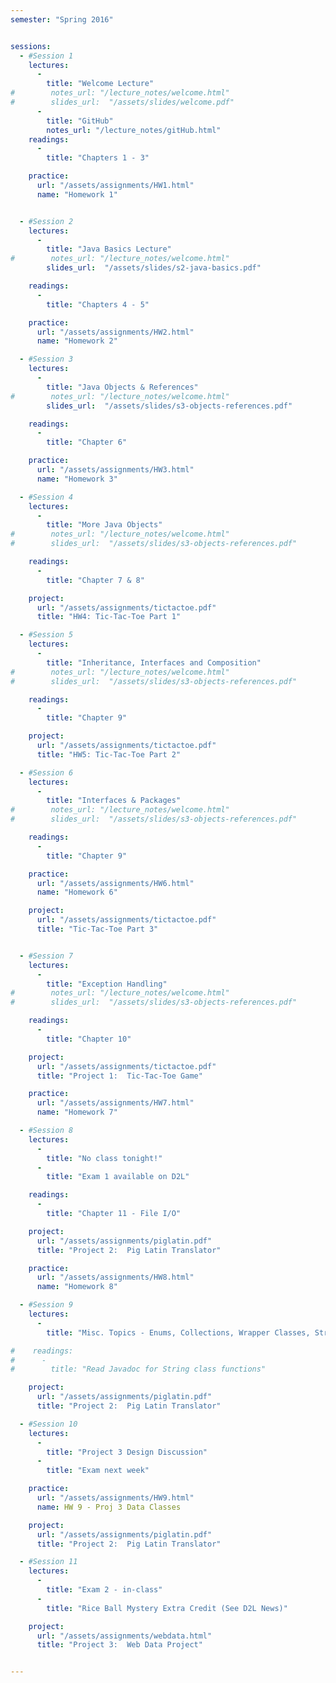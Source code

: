 ```yaml
---
semester: "Spring 2016"


sessions:
  - #Session 1
    lectures:
      -
        title: "Welcome Lecture"
#        notes_url: "/lecture_notes/welcome.html"
#        slides_url:  "/assets/slides/welcome.pdf"
      -
        title: "GitHub"
        notes_url: "/lecture_notes/gitHub.html"
    readings:
      -
        title: "Chapters 1 - 3"

    practice:
      url: "/assets/assignments/HW1.html"
      name: "Homework 1"


  - #Session 2
    lectures:
      -
        title: "Java Basics Lecture"
#        notes_url: "/lecture_notes/welcome.html"
        slides_url:  "/assets/slides/s2-java-basics.pdf"

    readings:
      -
        title: "Chapters 4 - 5"

    practice:
      url: "/assets/assignments/HW2.html"
      name: "Homework 2"

  - #Session 3
    lectures:
      -
        title: "Java Objects & References"
#        notes_url: "/lecture_notes/welcome.html"
        slides_url:  "/assets/slides/s3-objects-references.pdf"

    readings:
      -
        title: "Chapter 6"

    practice:
      url: "/assets/assignments/HW3.html"
      name: "Homework 3"

  - #Session 4
    lectures:
      -
        title: "More Java Objects"
#        notes_url: "/lecture_notes/welcome.html"
#        slides_url:  "/assets/slides/s3-objects-references.pdf"

    readings:
      -
        title: "Chapter 7 & 8"

    project:
      url: "/assets/assignments/tictactoe.pdf"
      title: "HW4: Tic-Tac-Toe Part 1"

  - #Session 5
    lectures:
      -
        title: "Inheritance, Interfaces and Composition"
#        notes_url: "/lecture_notes/welcome.html"
#        slides_url:  "/assets/slides/s3-objects-references.pdf"

    readings:
      -
        title: "Chapter 9"

    project:
      url: "/assets/assignments/tictactoe.pdf"
      title: "HW5: Tic-Tac-Toe Part 2"

  - #Session 6
    lectures:
      -
        title: "Interfaces & Packages"
#        notes_url: "/lecture_notes/welcome.html"
#        slides_url:  "/assets/slides/s3-objects-references.pdf"

    readings:
      -
        title: "Chapter 9"

    practice:
      url: "/assets/assignments/HW6.html"
      name: "Homework 6"

    project:
      url: "/assets/assignments/tictactoe.pdf"
      title: "Tic-Tac-Toe Part 3"


  - #Session 7
    lectures:
      -
        title: "Exception Handling"
#        notes_url: "/lecture_notes/welcome.html"
#        slides_url:  "/assets/slides/s3-objects-references.pdf"

    readings:
      -
        title: "Chapter 10"

    project:
      url: "/assets/assignments/tictactoe.pdf"
      title: "Project 1:  Tic-Tac-Toe Game"

    practice:
      url: "/assets/assignments/HW7.html"
      name: "Homework 7"

  - #Session 8
    lectures:
      -
        title: "No class tonight!"
      -
        title: "Exam 1 available on D2L"

    readings:
      -
        title: "Chapter 11 - File I/O"

    project:
      url: "/assets/assignments/piglatin.pdf"
      title: "Project 2:  Pig Latin Translator"

    practice:
      url: "/assets/assignments/HW8.html"
      name: "Homework 8"

  - #Session 9
    lectures:
      -
        title: "Misc. Topics - Enums, Collections, Wrapper Classes, String functions, & more"

#    readings:
#      -
#        title: "Read Javadoc for String class functions"

    project:
      url: "/assets/assignments/piglatin.pdf"
      title: "Project 2:  Pig Latin Translator"

  - #Session 10
    lectures:
      -
        title: "Project 3 Design Discussion"
      -
        title: "Exam next week"

    practice:
      url: "/assets/assignments/HW9.html"
      name: HW 9 - Proj 3 Data Classes

    project:
      url: "/assets/assignments/piglatin.pdf"
      title: "Project 2:  Pig Latin Translator"

  - #Session 11
    lectures:
      -
        title: "Exam 2 - in-class"
      -
        title: "Rice Ball Mystery Extra Credit (See D2L News)"

    project:
      url: "/assets/assignments/webdata.html"
      title: "Project 3:  Web Data Project"


---
```

